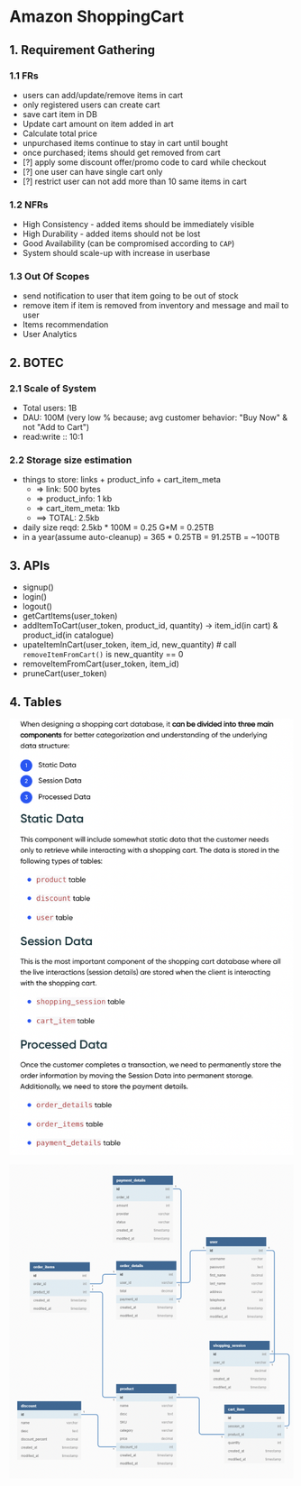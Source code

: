 # Amazon ShoppingCart



## 1. Requirement Gathering

### 1.1 FRs

* users can add/update/remove items in cart
* only registered users can create cart
* save cart item in DB
* Update cart amount on item added in art
* Calculate total price
* unpurchased items continue to stay in cart until bought
* once purchased; items should get removed from cart
* \[?] apply some discount offer/promo code to card while checkout
* \[?] one user can have single cart only
* \[?] restrict user can not add more than 10 same items in cart

### 1.2 NFRs

* High Consistency - added items should be immediately visible
* High Durability - added items should not be lost
* Good Availability (can be compromised according to `CAP`)
* System should scale-up with increase in userbase

### 1.3 Out Of Scopes

* send notification to user that item going to be out of stock
* remove item if item is removed from inventory and message and mail to user
* Items recommendation
* User Analytics

## 2. BOTEC

### 2.1 Scale of System

* Total users: 1B
* DAU: 100M (very low % because; avg customer behavior: "Buy Now" & not "Add to Cart")
* read:write :: 10:1

### 2.2 Storage size estimation

* things to store: links + product\_info + cart\_item\_meta
  * \=> link: 500 bytes
  * \=> product\_info: 1 kb
  * \=> cart\_item\_meta: 1kb
  * \==> TOTAL: 2.5kb
* daily size reqd: 2.5kb \* 100M = 0.25 G\*M = 0.25TB
* in a year(assume auto-cleanup) = 365 \* 0.25TB = 91.25TB = \~100TB

## 3. APIs

* signup()
* login()
* logout()
* getCartItems(user\_token)
* addItemToCart(user\_token, product\_id, quantity) -> item\_id(in cart) & product\_id(in catalogue)
* upateItemInCart(user\_token, item\_id, new\_quantity) # call `removeItemFromCart()` is new\_quantity == 0
* removeItemFromCart(user\_token, item\_id)
* pruneCart(user\_token)

## 4. Tables

![](<../../.gitbook/assets/Screenshot 2021-11-14 at 9.26.09 PM.png>)

![](<../../.gitbook/assets/Screenshot 2021-11-14 at 9.24.01 PM.png>)
